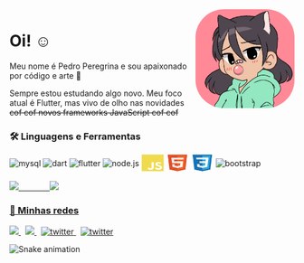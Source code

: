 <img align="right" width="175" height="175" style="border-radius:50px;" src="gif-fofinho.gif?raw=true" />

# Oi! ☺

Meu nome é Pedro Peregrina e sou apaixonado por código e arte 🥰

Sempre estou estudando algo novo. Meu foco atual é Flutter, mas vivo de olho nas novidades ~~cof cof novos frameworks JavaScript cof cof~~

### 🛠 Linguagens e Ferramentas

<div style="display: inline_block">

  <img align="center" alt="mysql" height="30" width="40" src="https://cdn.jsdelivr.net/gh/devicons/devicon/icons/mysql/mysql-original.svg">
  <img align="center" alt="dart" height="30" width="40" src="https://cdn.jsdelivr.net/gh/devicons/devicon/icons/dart/dart-original.svg">
  <img align="center" alt="flutter" height="30" width="40" src="https://cdn.jsdelivr.net/gh/devicons/devicon/icons/flutter/flutter-original.svg">
  <img align="center" alt="node.js" height="30" width="40" src="https://cdn.jsdelivr.net/gh/devicons/devicon/icons/nodejs/nodejs-original.svg">
  <img align="center" alt="javascript" height="30" width="40" src="https://raw.githubusercontent.com/devicons/devicon/master/icons/javascript/javascript-plain.svg">
  <img align="center" alt="html" height="30" width="40" src="https://raw.githubusercontent.com/devicons/devicon/master/icons/html5/html5-original.svg">
  <img align="center" alt="css" height="30" width="40" src="https://raw.githubusercontent.com/devicons/devicon/master/icons/css3/css3-original.svg">
  <img align="center" alt="bootstrap" height="30" width="35" src="https://cdn.jsdelivr.net/gh/devicons/devicon/icons/bootstrap/bootstrap-original.svg">
  
</div>

<br>


<div>
  <a href="https://github.com/pedroperegrinaa">
  <img height="170em" src="https://github-readme-stats.vercel.app/api/top-langs/?username=pedroperegrinaa&layout=compact&theme=synthwave&hide_border=true)](https://github.com/anuraghazra/github-readme-stats"/>
    &nbsp;&nbsp;&nbsp;&nbsp;&nbsp;&nbsp;&nbsp;&nbsp;&nbsp;&nbsp;&nbsp;&nbsp;
  <img height="170em" src="https://github-readme-stats.vercel.app/api?username=pedroperegrinaa&show_icons=true&theme=synthwave&hide_border=true&include_all_commits=true&count_private=true"/>
    <br>
</div>

  ### 🤳 Minhas redes
  
<p>
    <a href="https://www.linkedin.com/in/pedroperegrinaa">
        <img src="https://img.shields.io/badge/linkedin-%230077B5.svg?&style=for-the-badge&logo=linkedin&logoColor=white&link=mailto:https://www.linkedin.com/in/pedroperegrinaa/">
    </a>
  &nbsp;
  <a href="https://www.instagram.com/pedroperegrinaa">
        <img src="https://img.shields.io/badge/Instagram-E4405F?style=for-the-badge&logo=instagram&logoColor=white">
    </a>
  &nbsp;
    <a href="https://twitter.com/pedroperegrinaa">
    <img alt="twitter" src="https://img.shields.io/twitter/follow/pedroperegrinaa?color=1DA1F2&logo=twitter&style=for-the-badge&label=twitter" />
  </a>
  &nbsp;
    <a href="https://github/pedroperegrinaa">
    <img alt="twitter" src="https://img.shields.io/github/followers/pedroperegrinaa?color=181717&logo=github&style=for-the-badge&label=github" />
  </a>
</p>
  
<!-- ![](https://visitor-badge.glitch.me/badge?page_id=pedroperegrinaa.visitor-badge) -->
  
<!-- [![spotify-github-profile](https://spotify-github-profile.vercel.app/api/view?uid=22jzwwwx7nkecwvesdeg6566y&cover_image=true&theme=natemoo-re&bar_color=53b14f&bar_color_cover=true)](https://github.com/kittinan/spotify-github-profile) -->
  
![Snake animation](https://github.com/pedroperegrinaa/pedroperegrinaa/blob/output/github-contribution-grid-snake.svg)
  

